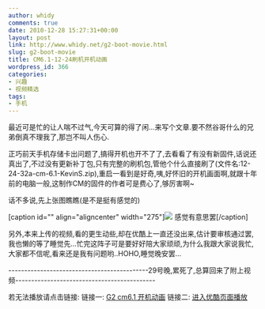 ```yaml
---
author: whidy
comments: true
date: 2010-12-28 15:27:31+00:00
layout: post
link: http://www.whidy.net/g2-boot-movie.html
slug: g2-boot-movie
title: CM6.1-12-24刷机开机动画
wordpress_id: 366
categories:
- 兴趣
- 视频精选
tags:
- 手机
---
```


最近可是忙的让人喘不过气,今天可算的得了闲...来写个文章.要不然谷哥什么的兄弟倒真不理我了,那岂不叫人伤心.

正巧前天手机存储卡出问题了,搞得开机也开不了了,去看看了有没有新固件,话说还真出了,不过没有更新补丁包,只有完整的刷机包,管他个什么直接刷了(文件名:12-24-32a-cm-6.1-KevinS.zip),重启一看到是好奇,咦,好怀旧的开机画面啊,就跟十年前的电脑一般,这制作CM的固件的作者可是费心了,够厉害啊~

话不多说,先上张图瞧瞧(是不是挺有感觉的)

[caption id="" align="aligncenter" width="275"][![](/wp-content/uploads/2010/12/G2-275x500.jpg)](/wp-content/uploads/2010/12/G2.jpg) 感觉有意思罢[/caption]

另外,本来上传的视频,看的更生动些,却在优酷上一直还没出来,估计要审核通过罢,我也懒的等了睡觉先...忙完这阵子可是要好好陪大家顽顽,为什么我跟大家说我忙,大家都不信呢,看来还是我有问题哟..HOHO,睡觉晚安罢...

--------------------------------------------29号晚,累死了,总算回来了附上视频--------------------------------------------
<!-- more -->


若无法播放请点击链接: 链接一: [G2 cm6.1 开机动画](http://player.youku.com/player.php/sid/XMjMyOTY0NTg4/v.swf) 链接二: [进入优酷页面播放](http://v.youku.com/v_show/id_XMjMyOTY0NTg4.html)
